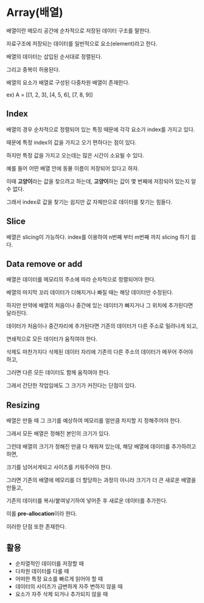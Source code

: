 # Array(배열)

배열이란 메모리 공간에 순차적으로 저장된 데이터 구조를 말한다.

자료구조에 저장되는 데이터를 일반적으로 요소(element)라고 한다.

배열의 데이터는 삽입된 순서대로 정렬된다.

그리고 중복이 허용된다.

배열의 요소가 배열로 구성된 다중차원 배열이 존재한다.

ex) A = [[1, 2, 3], [4, 5, 6], [7, 8, 9]]

## Index

배열의 경우 순차적으로 정렬되어 있는 특징 때문에 각각 요소가 index를 가지고 있다.

때문에 특정 index의 값을 가지고 오기 편하다는 점이 있다.

하지만 특정 값을 가지고 오는데는 많은 시간이 소요될 수 있다.

예를 들어 어떤 배열 안에 동물 이름이 저장되어 있다고 하자.

이때 **고양이**라는 값을 찾으려고 하는데, **고양이**하는 값이 몇 번째에 저장되어 있는지 알 수 없다.

그래서 index로 값을 찾기는 쉽지만 값 자체만으로 데이터를 찾기는 힘들다.

## Slice

배열은 slicing이 가능하다. index를 이용하여 n번째 부터 m번째 까지 slicing 하기 쉽다.

## Data remove or add

배열은 데이터를 메모리의 주소에 따라 순차적으로 정렬되어야 한다.

배열의 마지막 꼬리 데이터가 더해지거나 빠질 때는 해당 데이터만 수정된다.

하지만 만약에 배열의 처음이나 중간에 있는 데이터가 빠지거나 그 위치에 추가된다면 달라진다.

데이터가 처음이나 중간자리에 추가된다면 기존의 데이터가 다른 주소로 밀려나게 되고,

연쇄적으로 모든 데이터가 움직여야 한다.

삭제도 마찬가지다 삭제된 데이터 자리에 기존의 다른 주소의 데이터가 메꾸어 주어야 하고,

그러면 다른 모든 데이터도 함께 움직여야 한다.

그래서 간단한 작업임에도 그 크기가 커진다는 단점이 있다.

## Resizing

배열은 만들 때 그 크기를 예상하여 메모리를 얼만큼 차지할 지 정해주어야 한다.

그래서 모든 배열은 정해진 본인의 크기가 있다.

그런데 배열의 크기가 정해진 만큼 다 채워져 있는데, 해당 배열에 데이터를 추가하려고 하면,

크기를 넘어서게되고 사이즈를 키워주어야 한다.

그러면 기존의 배열에 메모리를 더 할당하는 과정이 아니라 크기가 더 큰 새로운 배열을 만들고,

기존의 데이터를 복사/붙여넣기하여 넣어준 후 새로운 데이터를 추가한다.

이를 **pre-allocation**이라 한다.

이러한 단점 또한 존재한다.

## 활용

- 순차열적인 데이터를 저장할 때
- 다차원 데이터를 다룰 때
- 어떠한 특정 요소를 빠르게 읽어야 할 때
- 데이터의 사이즈가 급변하게 자주 변하지 않을 때
- 요소가 자주 삭제 되거나 추가되지 않을 때
